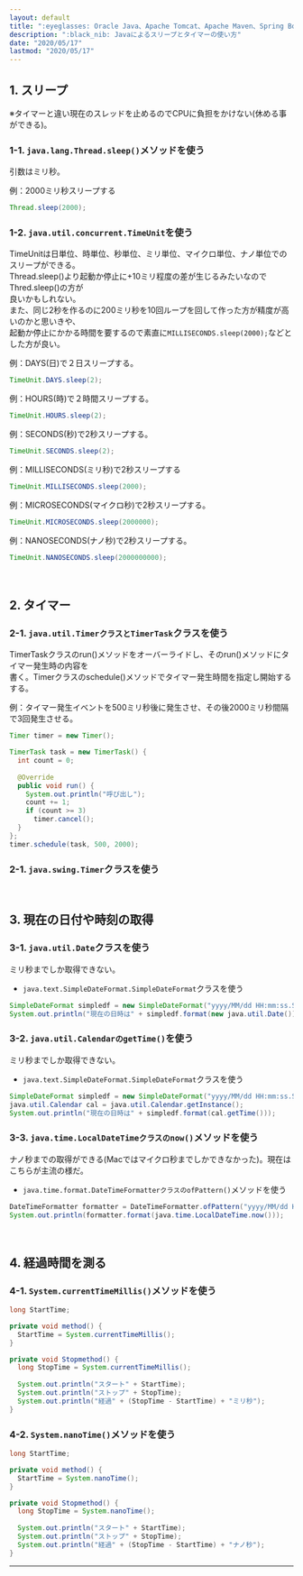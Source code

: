 ```yaml
---
layout: default
title: ":eyeglasses: Oracle Java、Apache Tomcat、Apache Maven、Spring Boot"
description: ":black_nib: Javaによるスリープとタイマーの使い方"
date: "2020/05/17"
lastmod: "2020/05/17"
---
```


## 1. スリープ

※タイマーと違い現在のスレッドを止めるのでCPUに負担をかけない(休める事ができる)。  

### 1-1. **`java.lang.Thread.sleep()`メソッドを使う**

引数はミリ秒。  

例：2000ミリ秒スリープする  

```java
Thread.sleep(2000);
```

### 1-2. **`java.util.concurrent.TimeUnit`を使う**

TimeUnitは日単位、時単位、秒単位、ミリ単位、マイクロ単位、ナノ単位でのスリープができる。  
Thread.sleep()より起動か停止に+10ミリ程度の差が生じるみたいなのでThred.sleep()の方が  
良いかもしれない。  
また、同じ2秒を作るのに200ミリ秒を10回ループを回して作った方が精度が高いのかと思いきや、  
起動か停止にかかる時間を要するので素直に`MILLISECONDS.sleep(2000);`などとした方が良い。  

例：DAYS(日)で２日スリープする。  

```java
TimeUnit.DAYS.sleep(2);
```

例：HOURS(時)で２時間スリープする。  

```java
TimeUnit.HOURS.sleep(2);
```

例：SECONDS(秒)で2秒スリープする。  

```java
TimeUnit.SECONDS.sleep(2);
```

例：MILLISECONDS(ミリ秒)で2秒スリープする  

```java
TimeUnit.MILLISECONDS.sleep(2000);
```

例：MICROSECONDS(マイクロ秒)で2秒スリープする。  

```java
TimeUnit.MICROSECONDS.sleep(2000000);
```

例：NANOSECONDS(ナノ秒)で2秒スリープする。  

```java
TimeUnit.NANOSECONDS.sleep(2000000000);
```

<br />

## 2. タイマー

### 2-1. **`java.util.TimerクラスとTimerTask`クラスを使う**

TimerTaskクラスのrun()メソッドをオーバーライドし、そのrun()メソッドにタイマー発生時の内容を  
書く。Timerクラスのschedule()メソッドでタイマー発生時間を指定し開始するする。    

例：タイマー発生イベントを500ミリ秒後に発生させ、その後2000ミリ秒間隔で3回発生させる。  

```java
Timer timer = new Timer();

TimerTask task = new TimerTask() {
  int count = 0;
  
  @Override
  public void run() {
    System.out.println("呼び出し");
    count += 1;
    if (count >= 3)
      timer.cancel();
  }
};
timer.schedule(task, 500, 2000);
```

### 2-1. **`java.swing.Timer`クラスを使う**

<br />

## 3. 現在の日付や時刻の取得

### 3-1. **`java.util.Date`クラスを使う**

ミリ秒までしか取得できない。  

-   `java.text.SimpleDateFormat.SimpleDateFormat`クラスを使う  

```java
SimpleDateFormat simpledf = new SimpleDateFormat("yyyy/MM/dd HH:mm:ss.SSS");
System.out.println("現在の日時は" + simpledf.format(new java.util.Date()));
```

### 3-2. **`java.util.CalendarのgetTime()`を使う**

ミリ秒までしか取得できない。  

-   `java.text.SimpleDateFormat.SimpleDateFormat`クラスを使う  

```java
SimpleDateFormat simpledf = new SimpleDateFormat("yyyy/MM/dd HH:mm:ss.SSS");
java.util.Calendar cal = java.util.Calendar.getInstance();
System.out.println("現在の日時は" + simpledf.format(cal.getTime()));
```

### 3-3. **`java.time.LocalDateTimeクラスのnow()`メソッドを使う**

ナノ秒までの取得ができる(Macではマイクロ秒までしかできなかった)。現在はこちらが主流の様だ。  

-   `java.time.format.DateTimeFormatterクラスのofPattern()`メソッドを使う  

```java
DateTimeFormatter formatter = DateTimeFormatter.ofPattern("yyyy/MM/dd HH:mm:ss.SSSSSSSSS");
System.out.println(formatter.format(java.time.LocalDateTime.now()));
```

<br />

## 4. 経過時間を測る

### 4-1. **`System.currentTimeMillis()`メソッドを使う**

```java
long StartTime;

private void method() {
  StartTime = System.currentTimeMillis();
}

private void Stopmethod() {
  long StopTime = System.currentTimeMillis();
  
  System.out.println("スタート" + StartTime);
  System.out.println("ストップ" + StopTime);
  System.out.println("経過" + (StopTime - StartTime) + "ミリ秒");
}
```

### 4-2. **`System.nanoTime()`メソッドを使う**

```java
long StartTime;

private void method() {
  StartTime = System.nanoTime();
}

private void Stopmethod() {
  long StopTime = System.nanoTime();
  
  System.out.println("スタート" + StartTime);
  System.out.println("ストップ" + StopTime);
  System.out.println("経過" + (StopTime - StartTime) + "ナノ秒");
}
```

* * *
